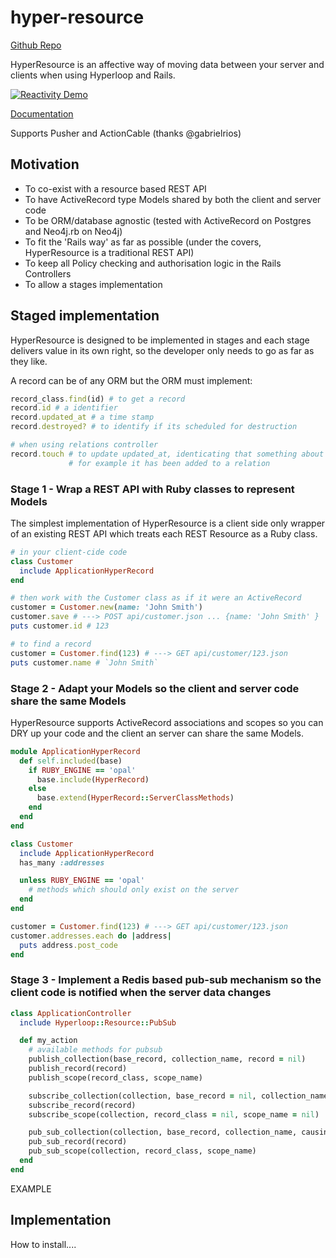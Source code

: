 # hyper-resource

[Github Repo](https://github.com/janbiedermann/hyper-resource "Github Repo")

HyperResource is an affective way of moving data between your server and clients when using Hyperloop and Rails.

[![Reactivity Demo](http://img.youtube.com/vi/fPSpESBbeMQ/0.jpg)](http://www.youtube.com/watch?v=fPSpESBbeMQ "Reactivity Demo")

[Documentation](https://janbiedermann.github.io/hyper-resource "Github Repo")

Supports Pusher and ActionCable (thanks @gabrielrios)

## Motivation

+ To co-exist with a resource based REST API
+ To have ActiveRecord type Models shared by both the client and server code
+ To be ORM/database agnostic (tested with ActiveRecord on Postgres and Neo4j.rb on Neo4j)
+ To fit the 'Rails way' as far as possible (under the covers, HyperResource is a traditional REST API)
+ To keep all Policy checking and authorisation logic in the Rails Controllers
+ To allow a stages implementation

## Staged implementation

HyperResource is designed to be implemented in stages and each stage delivers value in its own right, so the developer only needs to go as far as they like.

A record can be of any ORM but the ORM must implement:
```ruby
record_class.find(id) # to get a record
record.id # a identifier
record.updated_at # a time stamp
record.destroyed? # to identify if its scheduled for destruction

# when using relations controller
record.touch # to update updated_at, identicating that something about that record changed
             # for example it has been added to a relation
```

### Stage 1 - Wrap a REST API with Ruby classes to represent Models

The simplest implementation of HyperResource is a client side only wrapper of an existing REST API which treats each REST Resource as a Ruby class.

```ruby
# in your client-cide code
class Customer
  include ApplicationHyperRecord
end

# then work with the Customer class as if it were an ActiveRecord
customer = Customer.new(name: 'John Smith')
customer.save # ---> POST api/customer.json ... {name: 'John Smith' }
puts customer.id # 123

# to find a record
customer = Customer.find(123) # ---> GET api/customer/123.json
puts customer.name # `John Smith`
```

### Stage 2 - Adapt your Models so the client and server code share the same Models

HyperResource supports ActiveRecord associations and scopes so you can DRY up your code and the client an server can share the same Models.

```ruby
module ApplicationHyperRecord
  def self.included(base)
    if RUBY_ENGINE == 'opal'
      base.include(HyperRecord)
    else
      base.extend(HyperRecord::ServerClassMethods)
    end
  end
end

class Customer
  include ApplicationHyperRecord
  has_many :addresses

  unless RUBY_ENGINE == 'opal'
    # methods which should only exist on the server
  end
end

customer = Customer.find(123) # ---> GET api/customer/123.json
customer.addresses.each do |address|
  puts address.post_code
end
```

### Stage 3 - Implement a Redis based pub-sub mechanism so the client code is notified when the server data changes

```ruby
class ApplicationController
  include Hyperloop::Resource::PubSub

  def my_action
    # available methods for pubsub
    publish_collection(base_record, collection_name, record = nil)
    publish_record(record)
    publish_scope(record_class, scope_name)

    subscribe_collection(collection, base_record = nil, collection_name = nil)
    subscribe_record(record)
    subscribe_scope(collection, record_class = nil, scope_name = nil)

    pub_sub_collection(collection, base_record, collection_name, causing_record = nil)
    pub_sub_record(record)
    pub_sub_scope(collection, record_class, scope_name)
  end
end
```

EXAMPLE

## Implementation

How to install....
